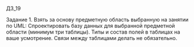 ДЗ_19

Задание 1. Взять за основу предметную область выбранную на занятии по UML:
 Спроектировать базу данных для выбранной предметной области (минимум три таблицы).
 Типы и состав полей в таблицах на ваше усмотрение.
 Связи между таблицами делать не обязательно.
